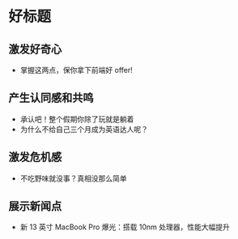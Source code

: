 # 好标题
## 激发好奇心
* 掌握这两点，保你拿下前端好 offer!

## 产生认同感和共鸣
* 承认吧！整个假期你除了玩就是躺着
* 为什么不给自己三个月成为英语达人呢？

## 激发危机感
* 不吃野味就没事？真相没那么简单

## 展示新闻点
* 新 13 英寸 MacBook Pro 爆光：搭载 10nm 处理器，性能大幅提升